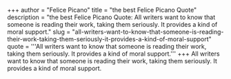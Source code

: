 +++
author = "Felice Picano"
title = "the best Felice Picano Quote"
description = "the best Felice Picano Quote: All writers want to know that someone is reading their work, taking them seriously. It provides a kind of moral support."
slug = "all-writers-want-to-know-that-someone-is-reading-their-work-taking-them-seriously-it-provides-a-kind-of-moral-support"
quote = '''All writers want to know that someone is reading their work, taking them seriously. It provides a kind of moral support.'''
+++
All writers want to know that someone is reading their work, taking them seriously. It provides a kind of moral support.
